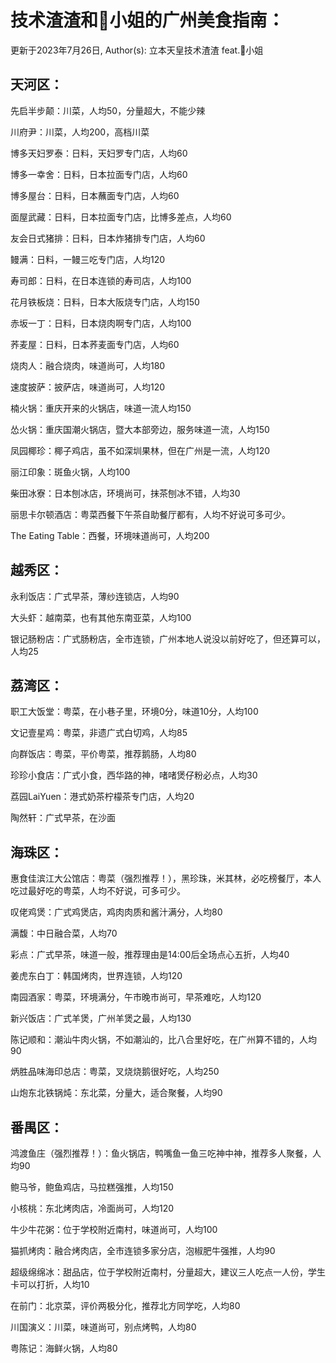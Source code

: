 # 技术渣渣和🐰小姐的广州美食指南：

更新于2023年7月26日, Author(s): 立本天皇技术渣渣 feat.🐰小姐

## 天河区：

先启半步颠：川菜，人均50，分量超大，不能少辣

川府尹：川菜，人均200，高档川菜

博多天妇罗泰：日料，天妇罗专门店，人均60

博多一幸舍：日料，日本拉面专门店，人均60

博多屋台：日料，日本蘸面专门店，人均60

面屋武藏：日料，日本拉面专门店，比博多差点，人均60

友会日式猪排：日料，日本炸猪排专门店，人均60

鳗满：日料，一鳗三吃专门店，人均120

寿司郎：日料，在日本连锁的寿司店，人均100

花月铁板烧：日料，日本大阪烧专门店，人均150

赤坂一丁：日料，日本烧肉啊专门店，人均100

荞麦屋：日料，日本荞麦面专门店，人均60

烧肉人：融合烧肉，味道尚可，人均180

速度披萨：披萨店，味道尚可，人均120

楠火锅：重庆开来的火锅店，味道一流人均150

怂火锅：重庆国潮火锅店，暨大本部旁边，服务味道一流，人均150

凤园椰珍：椰子鸡店，虽不如深圳果林，但在广州是一流，人均120

丽江印象：斑鱼火锅，人均100

柴田冰寮：日本刨冰店，环境尚可，抹茶刨冰不错，人均30

丽思卡尔顿酒店：粤菜西餐下午茶自助餐厅都有，人均不好说可多可少。

The Eating Table：西餐，环境味道尚可，人均200

## 越秀区：

永利饭店：广式早茶，薄纱连锁店，人均90

大头虾：越南菜，也有其他东南亚菜，人均100

银记肠粉店：广式肠粉店，全市连锁，广州本地人说没以前好吃了，但还算可以，人均25

## 荔湾区：

职工大饭堂：粤菜，在小巷子里，环境0分，味道10分，人均100

文记壹星鸡：粤菜，非遗广式白切鸡，人均85

向群饭店：粤菜，平价粤菜，推荐鹅肠，人均80

珍珍小食店：广式小食，西华路的神，啫啫煲仔粉必点，人均30

荔园LaiYuen：港式奶茶柠檬茶专门店，人均20

陶然轩：广式早茶，在沙面

## 海珠区：

惠食佳滨江大公馆店：粤菜（强烈推荐！），黑珍珠，米其林，必吃榜餐厅，本人吃过最好吃的粤菜，人均不好说，可多可少。

叹佬鸡煲：广式鸡煲店，鸡肉肉质和酱汁满分，人均80

满馥：中日融合菜，人均70

彩点：广式早茶，味道一般，推荐理由是14:00后全场点心五折，人均40

姜虎东白丁：韩国烤肉，世界连锁，人均120

南园酒家：粤菜，环境满分，午市晚市尚可，早茶难吃，人均120

新兴饭店：广式羊煲，广州羊煲之最，人均130

陈记顺和：潮汕牛肉火锅，不如潮汕的，比八合里好吃，在广州算不错的，人均90

炳胜品味海印总店：粤菜，叉烧烧鹅很好吃，人均250

山炮东北铁锅炖：东北菜，分量大，适合聚餐，人均90

## 番禺区：

鸿渡鱼庄（强烈推荐！）：鱼火锅店，鸭嘴鱼一鱼三吃神中神，推荐多人聚餐，人均90

鲍马爷，鲍鱼鸡店，马拉糕强推，人均150

小核桃：东北烤肉店，冷面尚可，人均120

牛少牛花粥：位于学校附近南村，味道尚可，人均100

猫抓烤肉：融合烤肉店，全市连锁多家分店，泡椒肥牛强推，人均90

超级绵绵冰：甜品店，位于学校附近南村，分量超大，建议三人吃点一人份，学生卡可以打折，人均10

在前门：北京菜，评价两极分化，推荐北方同学吃，人均80

川国演义：川菜，味道尚可，别点烤鸭，人均80

粤陈记：海鲜火锅，人均80
